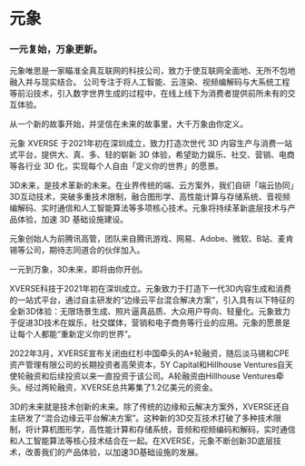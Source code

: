 # 

# 元象

### 一元复始，万象更新。

元象唯思是一家瞄准全真互联网的科技公司，致力于使互联网全面地、无所不包地融入并与现实结合。 公司专注于将人工智能、云渲染、视频编解码与大系统工程等前沿技术，引入数字世界生成的过程中，在线上线下为消费者提供前所未有的交互体验。

从一个新的故事开始，并坚信在未来的故事里，大千万象由你定义。

元象 XVERSE 于2021年初在深圳成立，致力打造次世代 3D 内容生产与消费一站式平台，提供大、真、多、轻的崭新 3D 体验，希望助力娱乐、社交、营销、电商等各行业 3D 化，实现每个人自由「定义你的世界」的愿景。

3D未来，是技术革新的未来。在业界传统的端、云方案外，我们自研「端云协同」3D互动技术，突破多重技术限制，融合图形学、高性能计算与存储系统、音视频编解码、实时通信和人工智能算法等多项核心技术。元象将持续革新底层技术与产品体验，加速 3D 基础设施建设。

元象创始人为前腾讯高管，团队来自腾讯游戏、网易、Adobe、微软、B站、麦肯锡等公司，期待志同道合的伙伴加入。

一元到万象，3D未来，即将由你开创。

XVERSE科技于2021年初在深圳成立。元象致力于打造下一代3D内容生成和消费的一站式平台，通过自主研发的“边缘云平台混合解决方案”，引入具有以下特征的全新3D体验：无限场景生成、照片逼真品质、大众用户导向、轻量化。元象致力于促进3D技术在娱乐，社交媒体，营销和电子商务等行业的应用。元象的愿景是让每个人都能“重新定义你的世界”。

2022年3月，XVERSE宣布关闭由红杉中国牵头的A+轮融资，随后淡马锡和CPE资产管理有限公司的长期投资者高荣资本，5Y Capital和Hillhouse Ventures自天使轮融资和后续投资以来一直投资于该公司。A轮融资由Hillhouse Ventures牵头。经过两轮融资，XVERSE总共筹集了1.2亿美元的资金。

3D的未来就是技术创新的未来。除了传统的边缘和云解决方案外，XVERSE还自主研发了“混合边缘云平台解决方案”。这种新的3D交互技术打破了多种技术限制，将计算机图形学，高性能计算和存储系统，音频和视频编码和解码，实时通信和人工智能算法等核心技术结合在一起。在XVERSE，元象不断创新3D底层技术，改善我们的产品体验，以加速3D基础设施的发展。



